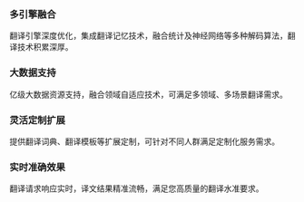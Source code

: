 ### 多引擎融合 
翻译引擎深度优化，集成翻译记忆技术，融合统计及神经网络等多种解码算法，翻译技术积累深厚。
### 大数据支持 
亿级大数据资源支持，融合领域自适应技术，可满足多领域、多场景翻译需求。
### 灵活定制扩展 
提供翻译词典、翻译模板等扩展定制，可针对不同人群满足定制化服务需求。
### 实时准确效果 
翻译请求响应实时，译文结果精准流畅，满足您高质量的翻译水准要求。



